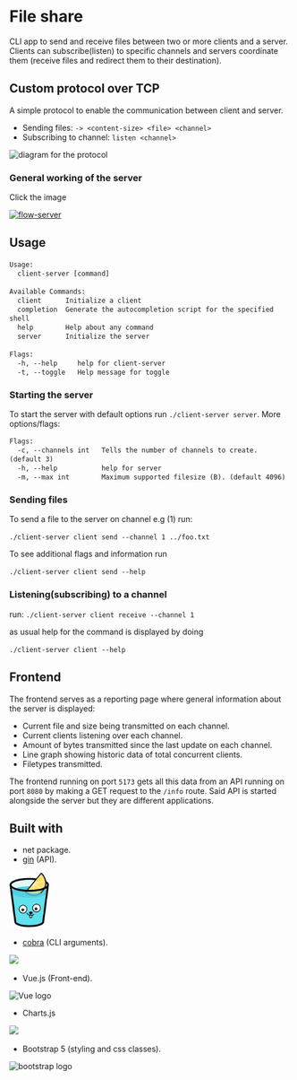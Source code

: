 # File share 
CLI app to send and receive files between two or more clients and a server.
Clients can subscribe(listen) to specific channels and
servers coordinate them (receive files and redirect them to their destination).

## Custom protocol over TCP
A simple protocol to enable the communication between client and server.
* Sending files: `-> <content-size> <file> <channel>` 
* Subscribing to channel: `listen <channel>`

![diagram for the protocol](https://i.ibb.co/dffVj5J/arquitecfileshare-protocol-drawio.png)

### General working of the server
Click the image

<a href="https://ibb.co/6W32kcp"><img src="https://i.ibb.co/6W32kcp/flow-server.png" alt="flow-server" border="0"></a>

## Usage
```
Usage:
  client-server [command]

Available Commands:
  client      Initialize a client
  completion  Generate the autocompletion script for the specified shell
  help        Help about any command
  server      Initialize the server

Flags:
  -h, --help     help for client-server
  -t, --toggle   Help message for toggle
```
### Starting the server
To start the server with default options run `./client-server server`. 
More options/flags:
```
Flags:
  -c, --channels int   Tells the number of channels to create. (default 3)
  -h, --help           help for server
  -m, --max int        Maximum supported filesize (B). (default 4096)
```
### Sending files 
To send a file to the server on channel e.g (1) run: 

`./client-server client send --channel 1 ../foo.txt`

To see additional flags and information run 

`./client-server client send --help`
### Listening(subscribing) to a channel
run: 
`./client-server client receive --channel 1` 

as usual help for the command is displayed by doing

`./client-server client --help`

## Frontend
The frontend serves as a reporting page where general information about the server is displayed:
* Current file and size being transmitted on each channel.
* Current clients listening over each channel.
* Amount of bytes transmitted since the last update on each channel.
* Line graph showing historic data of total concurrent clients.
* Filetypes transmitted.

The frontend running on port `5173` gets all this data from an API running on port `8080` by making a GET request to the `/info` route. Said API is started alongside the server but they are different applications.


## Built with
* net package.
* [gin](https://github.com/gin-gonic/gin) (API).

<img src="https://raw.githubusercontent.com/gin-gonic/logo/master/color.png" height="100px">

* [cobra](https://cobra.dev/) (CLI arguments).

<img src="https://cobra.dev/home/logo.png" height="100px">

* Vue.js (Front-end).

![Vue logo](https://upload.wikimedia.org/wikipedia/commons/thumb/9/95/Vue.js_Logo_2.svg/100px-Vue.js_Logo_2.svg.png)

* Charts.js

<img src="https://www.chartjs.org/img/chartjs-logo.svg" height="100px">

* Bootstrap 5 (styling and css classes).

![bootstrap logo](https://upload.wikimedia.org/wikipedia/commons/thumb/b/b2/Bootstrap_logo.svg/100px-Bootstrap_logo.svg.png)
